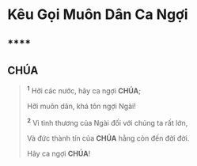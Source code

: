 # Kêu Gọi Muôn Dân Ca Ngợi

## \*\*\*\*

## CHÚA

> <sup><b>1</b></sup> Hỡi các nước, hãy ca ngợi **CHÚA**;
>
> Hỡi muôn dân, khá tôn ngợi Ngài!
>
> <sup><b>2</b></sup> Vì tình thương của Ngài đối với chúng ta rất lớn,
>
> Và đức thành tín của **CHÚA** hằng còn đến đời đời.
>
> Hãy ca ngợi **CHÚA**!
